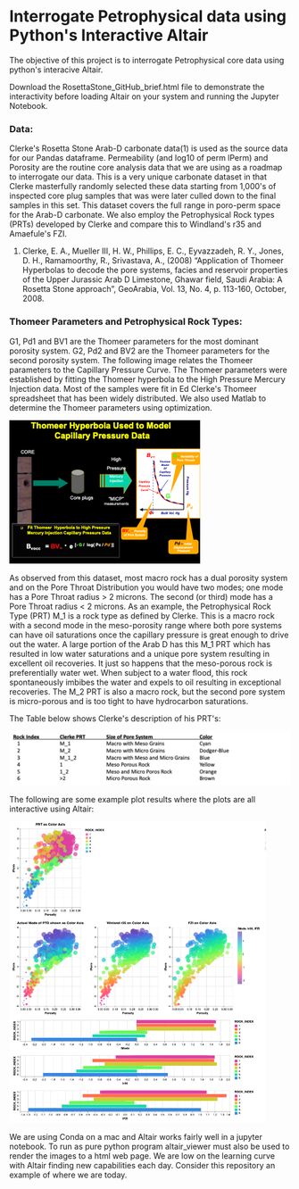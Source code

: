 # Interrogate Petrophysical data using Python's Interactive Altair
The objective of this project is to interrogate Petrophysical core data using python's interacive Altair. 

Download the RosettaStone_GitHub_brief.html file to demonstrate the interactivity before loading Altair on your system and running the Jupyter Notebook.  

### Data:

Clerke's Rosetta Stone Arab-D carbonate data(1) is used as the source data for our Pandas dataframe. Permeability (and log10 of perm lPerm) and Porosity are the routine core analysis data that we are using as a roadmap to interrogate our data. This is a very unique carbonate dataset in that Clerke masterfully randomly selected these data starting from 1,000's of inspected core plug samples that was were later culled down to the final samples in this set. This dataset covers the full range in poro-perm space for the Arab-D carbonate.  We also employ the Petrophysical Rock types (PRTs) developed by Clerke and compare this to Windland's r35 and Amaefule's FZI. 



1) Clerke, E. A., Mueller III, H. W., Phillips, E. C., Eyvazzadeh, R. Y., Jones, D. H., Ramamoorthy, R., Srivastava, A., (2008) “Application of Thomeer Hyperbolas to decode the pore systems, facies and reservoir properties of the Upper Jurassic Arab D Limestone, Ghawar field, Saudi Arabia: A Rosetta Stone approach”, GeoArabia, Vol. 13, No. 4, p. 113-160, October, 2008. 

### Thomeer Parameters and Petrophysical Rock Types:

G1, Pd1 and BV1 are the Thomeer parameters for the most dominant porosity system. G2, Pd2 and BV2 are the Thomeer parameters for the second porosity system. The following image relates the Thomeer parameters to the Capillary Pressure Curve. The Thomeer parameters were established by fitting the Thomeer hyperbola to the High Pressure Mercury Injection data. Most of the samples were fit in Ed Clerke's Thomeer spreadsheet that has been widely distributed. We also used Matlab to determine the Thomeer parameters using optimization. 

![thomeer.png](thomeer.png)

As observed from this dataset, most macro rock has a dual porosity system and on the Pore Throat Distribution you would have two modes; one mode has a Pore Throat radius > 2 microns. The second (or third) mode has a Pore Throat radius < 2 microns. As an example, the Petrophysical Rock Type (PRT) M_1 is a rock type as defined by Clerke. This is a macro rock with a second mode in the meso-porosity range where both pore systems can have oil saturations once the capillary pressure is great enough to drive out the water. A large portion of the Arab D has this M_1 PRT which has resulted in low water saturations and a unique pore system resulting in excellent oil recoveries. It just so happens that the meso-porous rock is preferentially water wet. When subject to a water flood, this rock spontaneously imbibes the water and expels to oil resulting in exceptional recoveries. The M_2 PRT is also a macro rock, but the second pore system is micro-porous and is too tight to have hydrocarbon saturations. 

The Table below shows Clerke's description of his PRT's:  


![Rock-Types.png](Rock-Types.png)

The following are some example plot results where the plots are all interactive using Altair:

![Rosetta_altair.png](Rosetta_altair.png)


We are using Conda on a mac and Altair works fairly well in a jupyter notebook. To run as pure python program altair_viewer must also be used to render the images to a html web page. We are low on the learning curve with Altair finding new capabilities each day. Consider this repository an example of where we are today. 

